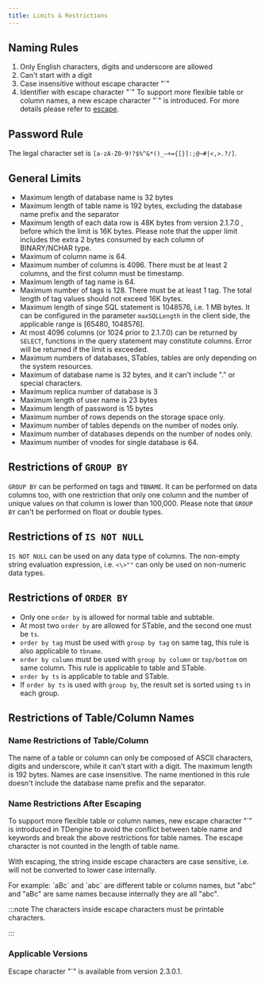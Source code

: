```yaml
---
title: Limits & Restrictions
---
```


## Naming Rules

1. Only English characters, digits and underscore are allowed
2. Can't start with a digit
3. Case insensitive without escape character "\`"
4. Identifier with escape character "\`"
   To support more flexible table or column names, a new escape character "\`" is introduced. For more details please refer to [escape](/taos-sql/escape).

## Password Rule

The legal character set is `[a-zA-Z0-9!?$%^&*()_–+={[}]:;@~#|<,>.?/]`.

## General Limits

- Maximum length of database name is 32 bytes
- Maximum length of table name is 192 bytes, excluding the database name prefix and the separator
- Maximum length of each data row is 48K bytes from version 2.1.7.0 , before which the limit is 16K bytes. Please note that the upper limit includes the extra 2 bytes consumed by each column of BINARY/NCHAR type.
- Maximum of column name is 64.
- Maximum number of columns is 4096. There must be at least 2 columns, and the first column must be timestamp.
- Maximum length of tag name is 64.
- Maximum number of tags is 128. There must be at least 1 tag. The total length of tag values should not exceed 16K bytes.
- Maximum length of singe SQL statement is 1048576, i.e. 1 MB bytes. It can be configured in the parameter `maxSQLLength` in the client side, the applicable range is [65480, 1048576].
- At most 4096 columns (or 1024 prior to 2.1.7.0) can be returned by `SELECT`, functions in the query statement may constitute columns. Error will be returned if the limit is exceeded.
- Maximum numbers of databases, STables, tables are only depending on the system resources.
- Maximum of database name is 32 bytes, and it can't include "." or special characters.
- Maximum replica number of database is 3
- Maximum length of user name is 23 bytes
- Maximum length of password is 15 bytes
- Maximum number of rows depends on the storage space only.
- Maximum number of tables depends on the number of nodes only.
- Maximum number of databases depends on the number of nodes only.
- Maximum number of vnodes for single database is 64.

## Restrictions of `GROUP BY`

`GROUP BY` can be performed on tags and `TBNAME`. It can be performed on data columns too, with one restriction that only one column and the number of unique values on that column is lower than 100,000. Please note that `GROUP BY` can't be performed on float or double types.

## Restrictions of `IS NOT NULL`

`IS NOT NULL` can be used on any data type of columns. The non-empty string evaluation expression, i.e. `<\>""` can only be used on non-numeric data types.

## Restrictions of `ORDER BY`

- Only one `order by` is allowed for normal table and subtable.
- At most two `order by` are allowed for STable, and the second one must be `ts`.
- `order by tag` must be used with `group by tag` on same tag, this rule is also applicable to `tbname`.
- `order by column` must be used with `group by column` or `top/bottom` on same column. This rule is applicable to table and STable.
- `order by ts` is applicable to table and STable.
- If `order by ts` is used with `group by`, the result set is sorted using `ts` in each group.

## Restrictions of Table/Column Names

### Name Restrictions of Table/Column

The name of a table or column can only be composed of ASCII characters, digits and underscore, while it can't start with a digit. The maximum length is 192 bytes. Names are case insensitive. The name mentioned in this rule doesn't include the database name prefix and the separator.

### Name Restrictions After Escaping

To support more flexible table or column names, new escape character "\`" is introduced in TDengine to avoid the conflict between table name and keywords and break the above restrictions for table names. The escape character is not counted in the length of table name.

With escaping, the string inside escape characters are case sensitive, i.e. will not be converted to lower case internally.

For example:
\`aBc\` and \`abc\` are different table or column names, but "abc" and "aBc" are same names because internally they are all "abc".

:::note
The characters inside escape characters must be printable characters.

:::

### Applicable Versions

Escape character "\`" is available from version 2.3.0.1.
